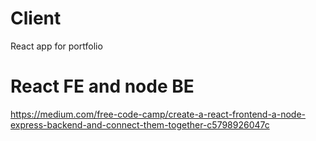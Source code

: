 # Client
React app for portfolio

# React FE and node BE
https://medium.com/free-code-camp/create-a-react-frontend-a-node-express-backend-and-connect-them-together-c5798926047c